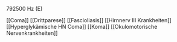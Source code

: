 792500 Hz (E)

[[Coma]]
[[Drittparese]]
[[Fascioliasis]]
[[Hirnnerv III Krankheiten]]
[[Hyperglykämische HN Coma]]
[[Koma]]
[[Okulomotorische Nervenkrankheiten]]